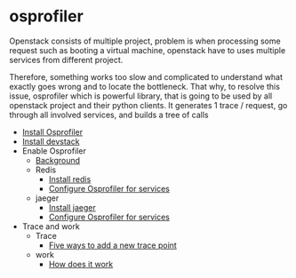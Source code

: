 # osprofiler
Openstack consists of multiple project, problem is when processing some request such as booting a virtual machine, openstack have to uses multiple services from different project. 

Therefore, something works too slow and complicated to understand what exactly goes wrong and to locate the bottleneck. That why, to resolve this issue, osprofiler which is powerful library, that is going to be used by all openstack project and their python clients. It generates 1 trace / request, go through all involved services, and builds a tree of calls 

* [Install Osprofiler](/setup.md)
* [Install devstack](/devstack.md)
* Enable Osprofiler
  * [Background](/init-os.md)
  * Redis
    * [Install redis](/redis.md)
    * [Configure Osprofiler for services](/redis-config-os.md)
  * jaeger
    * [Install jaeger](/jaeger.md)
    * [Configure Osprofiler for services](/jaeger-config-os.md)
* Trace and work
  * Trace
      * [Five ways to add a new trace point](/add-trace.md)
  * work
      * [How does it work](/trace-work.md)